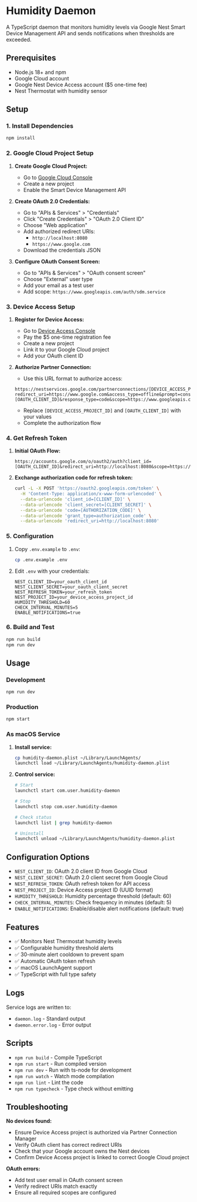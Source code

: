 # Humidity Daemon

A TypeScript daemon that monitors humidity levels via Google Nest Smart Device Management API and sends notifications when thresholds are exceeded.

## Prerequisites

- Node.js 18+ and npm
- Google Cloud account
- Google Nest Device Access account ($5 one-time fee)
- Nest Thermostat with humidity sensor

## Setup

### 1. Install Dependencies
```bash
npm install
```

### 2. Google Cloud Project Setup

1. **Create Google Cloud Project:**
   - Go to [Google Cloud Console](https://console.cloud.google.com)
   - Create a new project
   - Enable the Smart Device Management API

2. **Create OAuth 2.0 Credentials:**
   - Go to "APIs & Services" > "Credentials"
   - Click "Create Credentials" > "OAuth 2.0 Client ID"
   - Choose "Web application"
   - Add authorized redirect URIs:
     - `http://localhost:8080`
     - `https://www.google.com`
   - Download the credentials JSON

3. **Configure OAuth Consent Screen:**
   - Go to "APIs & Services" > "OAuth consent screen"
   - Choose "External" user type
   - Add your email as a test user
   - Add scope: `https://www.googleapis.com/auth/sdm.service`

### 3. Device Access Setup

1. **Register for Device Access:**
   - Go to [Device Access Console](https://console.nest.google.com/device-access/)
   - Pay the $5 one-time registration fee
   - Create a new project
   - Link it to your Google Cloud project
   - Add your OAuth client ID

2. **Authorize Partner Connection:**
   - Use this URL format to authorize access:
   ```
   https://nestservices.google.com/partnerconnections/[DEVICE_ACCESS_PROJECT_ID]/auth?redirect_uri=https://www.google.com&access_type=offline&prompt=consent&client_id=[OAUTH_CLIENT_ID]&response_type=code&scope=https://www.googleapis.com/auth/sdm.service
   ```
   - Replace `[DEVICE_ACCESS_PROJECT_ID]` and `[OAUTH_CLIENT_ID]` with your values
   - Complete the authorization flow

### 4. Get Refresh Token

1. **Initial OAuth Flow:**
   ```
   https://accounts.google.com/o/oauth2/auth?client_id=[OAUTH_CLIENT_ID]&redirect_uri=http://localhost:8080&scope=https://www.googleapis.com/auth/sdm.service&response_type=code&access_type=offline&prompt=consent
   ```

2. **Exchange authorization code for refresh token:**
   ```bash
   curl -L -X POST 'https://oauth2.googleapis.com/token' \
     -H 'Content-Type: application/x-www-form-urlencoded' \
     --data-urlencode 'client_id=[CLIENT_ID]' \
     --data-urlencode 'client_secret=[CLIENT_SECRET]' \
     --data-urlencode 'code=[AUTHORIZATION_CODE]' \
     --data-urlencode 'grant_type=authorization_code' \
     --data-urlencode 'redirect_uri=http://localhost:8080'
   ```

### 5. Configuration

1. Copy `.env.example` to `.env`:
   ```bash
   cp .env.example .env
   ```

2. Edit `.env` with your credentials:
   ```env
   NEST_CLIENT_ID=your_oauth_client_id
   NEST_CLIENT_SECRET=your_oauth_client_secret
   NEST_REFRESH_TOKEN=your_refresh_token
   NEST_PROJECT_ID=your_device_access_project_id
   HUMIDITY_THRESHOLD=60
   CHECK_INTERVAL_MINUTES=5
   ENABLE_NOTIFICATIONS=true
   ```

### 6. Build and Test

```bash
npm run build
npm run dev
```

## Usage

### Development
```bash
npm run dev
```

### Production
```bash
npm start
```

### As macOS Service

1. **Install service:**
   ```bash
   cp humidity-daemon.plist ~/Library/LaunchAgents/
   launchctl load ~/Library/LaunchAgents/humidity-daemon.plist
   ```

2. **Control service:**
   ```bash
   # Start
   launchctl start com.user.humidity-daemon
   
   # Stop
   launchctl stop com.user.humidity-daemon
   
   # Check status
   launchctl list | grep humidity-daemon
   
   # Uninstall
   launchctl unload ~/Library/LaunchAgents/humidity-daemon.plist
   ```

## Configuration Options

- `NEST_CLIENT_ID`: OAuth 2.0 client ID from Google Cloud
- `NEST_CLIENT_SECRET`: OAuth 2.0 client secret from Google Cloud
- `NEST_REFRESH_TOKEN`: OAuth refresh token for API access
- `NEST_PROJECT_ID`: Device Access project ID (UUID format)
- `HUMIDITY_THRESHOLD`: Humidity percentage threshold (default: 60)
- `CHECK_INTERVAL_MINUTES`: Check frequency in minutes (default: 5)
- `ENABLE_NOTIFICATIONS`: Enable/disable alert notifications (default: true)

## Features

- ✅ Monitors Nest Thermostat humidity levels
- ✅ Configurable humidity threshold alerts
- ✅ 30-minute alert cooldown to prevent spam
- ✅ Automatic OAuth token refresh
- ✅ macOS LaunchAgent support
- ✅ TypeScript with full type safety

## Logs

Service logs are written to:
- `daemon.log` - Standard output
- `daemon.error.log` - Error output

## Scripts

- `npm run build` - Compile TypeScript
- `npm run start` - Run compiled version
- `npm run dev` - Run with ts-node for development
- `npm run watch` - Watch mode compilation
- `npm run lint` - Lint the code
- `npm run typecheck` - Type check without emitting

## Troubleshooting

**No devices found:**
- Ensure Device Access project is authorized via Partner Connection Manager
- Verify OAuth client has correct redirect URIs
- Check that your Google account owns the Nest devices
- Confirm Device Access project is linked to correct Google Cloud project

**OAuth errors:**
- Add test user email in OAuth consent screen
- Verify redirect URIs match exactly
- Ensure all required scopes are configured